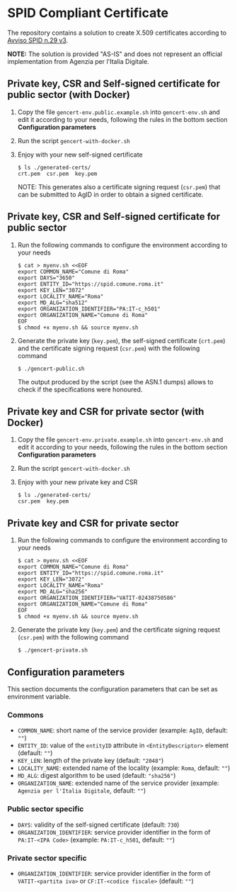 # SPID Compliant Certificate

The repository contains a solution to create X.509 certificates according to
[Avviso SPID n.29 v3](https://www.agid.gov.it/sites/default/files/repository_files/spid-avviso-n29v3-specifiche_sp_pubblici_e_privati_0.pdf).

**NOTE:** The solution is provided "AS-IS" and does not represent an official
implementation from Agenzia per l'Italia Digitale.

## Private key, CSR and Self-signed certificate for public sector (with Docker)

1.  Copy the file `gencert-env.public.example.sh` into `gencert-env.sh` and edit it according to your
    needs, following the rules in the bottom section **Configuration parameters**

3.  Run the script `gencert-with-docker.sh`

3.  Enjoy with your new self-signed certificate

        $ ls ./generated-certs/
        crt.pem  csr.pem  key.pem

    NOTE: This generates also a certificate signing request (`csr.pem`)
    that can be submitted to AgID in order to obtain a signed certificate.

## Private key, CSR and Self-signed certificate for public sector

1.  Run the following commands to configure the environment according to your
    needs

        $ cat > myenv.sh <<EOF
        export COMMON_NAME="Comune di Roma"
        export DAYS="3650"
        export ENTITY_ID="https://spid.comune.roma.it"
        export KEY_LEN="3072"
        export LOCALITY_NAME="Roma"
        export MD_ALG="sha512"
        export ORGANIZATION_IDENTIFIER="PA:IT-c_h501"
        export ORGANIZATION_NAME="Comune di Roma"
        EOF
        $ chmod +x myenv.sh && source myenv.sh

2.  Generate the private key (`key.pem`), the self-signed certificate (`crt.pem`)
    and the certificate signing request (`csr.pem`) with the following command

        $ ./gencert-public.sh

    The output produced by the script (see the ASN.1 dumps) allows to check
    if the specifications were honoured.

## Private key and CSR for private sector (with Docker)

1.  Copy the file `gencert-env.private.example.sh` into `gencert-env.sh` and edit it according to your
    needs, following the rules in the bottom section **Configuration parameters**

3.  Run the script `gencert-with-docker.sh`

3.  Enjoy with your new private key and CSR

        $ ls ./generated-certs/
        csr.pem  key.pem

## Private key and CSR for private sector

1.  Run the following commands to configure the environment according to your
    needs

        $ cat > myenv.sh <<EOF
        export COMMON_NAME="Comune di Roma"
        export ENTITY_ID="https://spid.comune.roma.it"
        export KEY_LEN="3072"
        export LOCALITY_NAME="Roma"
        export MD_ALG="sha256"
        export ORGANIZATION_IDENTIFIER="VATIT-02438750586"
        export ORGANIZATION_NAME="Comune di Roma"
        EOF
        $ chmod +x myenv.sh && source myenv.sh

2.  Generate the private key (`key.pem`) and the certificate signing request
    (`csr.pem`) with the following command

        $ ./gencert-private.sh

## Configuration parameters

This section documents the configuration parameters that can be set as
environment variable.

### Commons

*   `COMMON_NAME`: short name of the service provider (example: `AgID`, default: `""`)
*   `ENTITY_ID`: value of the `entityID` attribute in `<EntityDescriptor>` element (default: `""`)
*   `KEY_LEN`: length of the private key (default: `"2048"`)
*   `LOCALITY_NAME`: extended name of the locality (example: `Roma`, default: `""`)
*   `MD_ALG`: digest algorithm to be used (default: `"sha256"`)
*   `ORGANIZATION_NAME`: extended name of the service provider (example: `Agenzia per l'Italia Digitale`, default: `""`)

### Public sector specific

*   `DAYS`: validity of the self-signed certificate (default: `730`)
*   `ORGANIZATION_IDENTIFIER`: service provider identifier in the form of `PA:IT-<IPA Code>` (example: `PA:IT-c_h501`, default: `""`)

### Private sector specific

*   `ORGANIZATION_IDENTIFIER`: service provider identifier in the form of `VATIT-<partita iva>` or `CF:IT-<codice fiscale>` (default: `""`)
